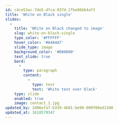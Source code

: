 ```yaml
---
id: c4ce53ac-7de5-4fca-837d-2fbe86bb4af3
title: 'White on Black single'
slides:
  -
    title: 'White on Black changed to image'
    slug: white-on-black-single
    type_color: '#FFFFFF'
    hover_color: '#A4A4A7'
    slide_type: image
    background_color: '#000000'
    text_slide: true
    bard:
      -
        type: paragraph
        content:
          -
            type: text
            text: 'White text over black'
    type: slide
    enabled: true
    image: contact_1.jpg
updated_by: 2d06efa7-b339-4b01-be90-009f00ed13d0
updated_at: 1618579347
---
```

